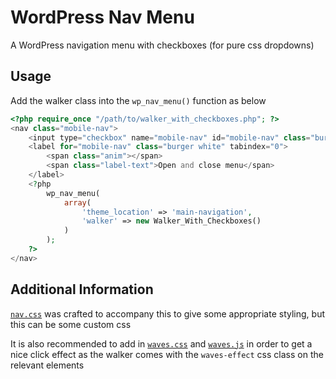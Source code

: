 # WordPress Nav Menu
A WordPress navigation menu with checkboxes (for pure css dropdowns)

## Usage
Add the walker class into the ```wp_nav_menu()``` function as below

```php
<?php require_once "/path/to/walker_with_checkboxes.php"; ?>
<nav class="mobile-nav">
    <input type="checkbox" name="mobile-nav" id="mobile-nav" class="burger-check nav-check" />
    <label for="mobile-nav" class="burger white" tabindex="0">
        <span class="anim"></span>
        <span class="label-text">Open and close menu</span>
    </label>
    <?php
        wp_nav_menu(
            array(
                'theme_location' => 'main-navigation',
                'walker' => new Walker_With_Checkboxes()
            )
        );
    ?>
</nav>
```

## Additional Information
[```nav.css```](../blob/master/nav.css) was crafted to accompany this to give some appropriate styling, but this can be some custom css

It is also recommended to add in [```waves.css```](../blob/master/waves.css) and [```waves.js```](../blob/master/waves.js) in order to get a nice click effect as the walker comes with the ```waves-effect``` css class on the relevant elements
